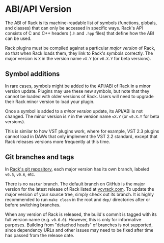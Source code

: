 # ABI/API Version

The ABI of Rack is its machine-readable list of symbols (functions, globals, and classes) that can only be accessed in specific ways.
Rack's API consists of C and C++ headers (`.h` and `.hpp` files) that define how the ABI can be used.

Rack plugins must be compiled against a particular *major version* of Rack, so that when Rack loads them, they link to Rack's symbols correctly.
The major version is `X` in the version name `vX.Y` (or `v0.X.Y` for beta versions).


## Symbol additions

In rare cases, symbols might be added to the API/ABI of Rack in a minor version update.
Plugins may use these new symbols, but note that they cannot be loaded with older versions of Rack.
Users will need to upgrade their Rack minor version to load your plugin.

Once a symbol is added to a *minor version* update, its API/ABI is not changed.
The minor version is `Y` in the version name `vX.Y` (or `v0.X.Y` for beta versions).

This is similar to how VST plugins work, where for example, VST 2.3 plugins cannot load in DAWs that only implement the VST 2.2 standard, except that Rack releases versions more frequently at this time.


## Git branches and tags

In [Rack's git repository](https://github.com/VCVRack/Rack), each major version has its own branch, labeled `v0.5`, `v0.6`, etc.

There is no `master` branch.
The default branch on GitHub is the major version for the latest release of Rack listed at [vcvrack.com](https://vcvrack.com/).
To update the major version of your source tree, simply check out its branch.
It is highly recommended to run `make clean` in the root and `dep/` directories after or before switching branches.

When any version of Rack is released, the build's commit is tagged with its full version name (e.g. `v0.6.0`).
However, this is only for informative purposes.
Building from "detached heads" of branches is not supported, since dependency URLs and other issues may need to be fixed after time has passed from the release date.
